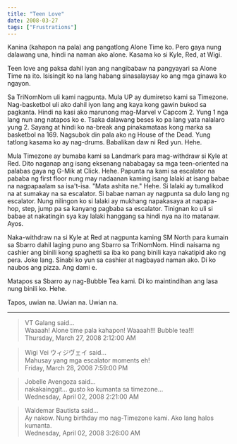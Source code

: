 ```yaml
---
title: "Teen Love"
date: 2008-03-27
tags: ["Frustrations"]
---
```


Kanina (kahapon na pala) ang pangatlong Alone Time ko. Pero gaya nung dalawang una, hindi na naman ako alone. Kasama ko si Kyle, Red, at Wigi.

Teen love ang paksa dahil iyan ang nangibabaw na pangyayari sa Alone Time na ito. Isisingit ko na lang habang sinasalaysay ko ang mga ginawa ko ngayon.

Sa TriNomNom uli kami nagpunta. Mula UP ay dumiretso kami sa Timezone. Nag-basketbol uli ako dahil iyon lang ang kaya kong gawin bukod sa pagkanta. Hindi na kasi ako marunong mag-Marvel v Capcom 2. Yung 1 nga lang nun ang natapos ko e. Tsaka dalawang beses ko pa lang yata nalalaro yung 2. Sayang at hindi ko na-break ang pinakamataas kong marka sa basketbol na 169. Nagsubok din pala ako ng House of the Dead. Yung tatlong kasama ko ay nag-drums. Babalikan daw ni Red yun. Hehe.

Mula Timezone ay bumaba kami sa Landmark para mag-withdraw si Kyle at Red. Dito naganap ang isang eksenang nababagay sa mga teen-oriented na palabas gaya ng G-Mik at Click. Hehe. Papunta na kami sa escalator na pababa ng first floor nung may nadaanan kaming isang lalaki at isang babae na nagpapaalam sa isa't-isa. "Mata ashita ne." Hehe. Si lalaki ay tumalikod na at sumakay na sa escalator. Si babae naman ay nagpunta sa dulo lang ng escalator. Nung nilingon ko si lalaki ay mukhang napakasaya at napapa-hop, step, jump pa sa kanyang pagbaba sa escalator. Tinignan ko uli si babae at nakatingin sya kay lalaki hanggang sa hindi nya na ito matanaw. Ayos.

Naka-withdraw na si Kyle at Red at nagpunta kaming SM North para kumain sa Sbarro dahil laging puno ang Sbarro sa TriNomNom. Hindi naisama ng cashier ang binili kong spaghetti sa iba ko pang binili kaya nakatipid ako ng pera. Joke lang. Sinabi ko yun sa cashier at nagbayad naman ako. Di ko naubos ang pizza. Ang dami e.

Matapos sa Sbarro ay nag-Bubble Tea kami. Di ko maintindihan ang lasa nung binili ko. Hehe.

Tapos, uwian na. Uwian na. Uwian na.

---

> VT Galang said...  
> Waaaah! Alone time pala kahapon! Waaaah!!! Bubble tea!!!  
> Thursday, March 27, 2008 2:12:00 AM 

> Wigi Vei ウィジヴェイ said...  
> Mahusay yang mga escalator moments eh!  
> Friday, March 28, 2008 7:59:00 PM 

> Jobelle Avengoza said...  
> nakakainggit... gusto ko kumanta sa timezone...  
> Wednesday, April 02, 2008 2:21:00 AM 

> Waldemar Bautista said...  
> Ay nakow. Nung birthday mo nag-Timezone kami. Ako lang halos kumanta.  
> Wednesday, April 02, 2008 3:26:00 AM 